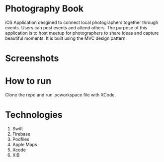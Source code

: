 # Photography Book
iOS Application desgined to connect local photographers together through events. Users can post events and attend others. The purpose of this application is to host meetup for photographers to share ideas and capture beautiful moments. It is built using the MVC design pattern.

# Screenshots

# How to run
Clone the repo and run .xcworkspace file with XCode. 

# Technologies
1. Swift
2. Firebase
3. Podfiles
4. Apple Maps
5. Xcode
6. XIB

